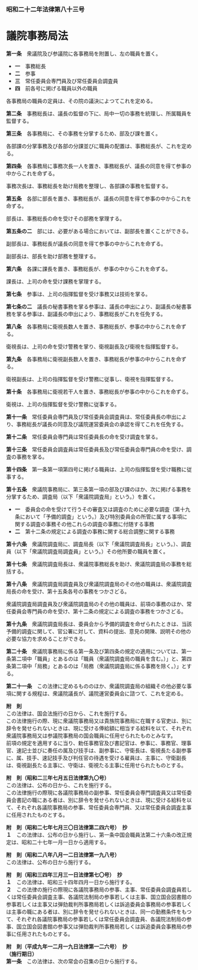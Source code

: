 ### 昭和二十二年法律第八十三号  
# 議院事務局法  
  
**第一条**　衆議院及び参議院に各事務局を附置し、左の職員を置く。  
* **一**　事務総長  
* **二**　参事  
* **三**　常任委員会専門員及び常任委員会調査員  
* **四**　前各号に掲げる職員以外の職員  
  
各事務局の職員の定員は、その院の議決によつてこれを定める。  
  
**第二条**　事務総長は、議長の監督の下に、局中一切の事務を統理し、所属職員を監督する。  
  
**第三条**　各事務局に、その事務を分掌するため、部及び課を置く。  
  
各部課の分掌事務及び各部の分課並びに職員の配置は、事務総長が、これを定める。  
  
**第四条**　各事務局に事務次長一人を置き、事務総長が、議長の同意を得て参事の中からこれを命ずる。  
  
事務次長は、事務総長を助け局務を整理し、各部課の事務を監督する。  
  
**第五条**　各部に部長を置き、事務総長が、議長の同意を得て参事の中からこれを命ずる。  
  
部長は、事務総長の命を受けその部務を掌理する。  
  
**第五条の二**　部には、必要がある場合においては、副部長を置くことができる。  
  
副部長は、事務総長が議長の同意を得て参事の中からこれを命ずる。  
  
副部長は、部長を助け部務を整理する。  
  
**第六条**　各課に課長を置き、事務総長が、参事の中からこれを命ずる。  
  
課長は、上司の命を受け課務を掌理する。  
  
**第七条**　参事は、上司の指揮監督を受け事務又は技術を掌る。  
  
**第七条の二**　議長の秘書事務を掌る参事は、議長の申出により、副議長の秘書事務を掌る参事は、副議長の申出により、事務総長がこれを任免する。  
  
**第八条**　各事務局に衛視長数人を置き、事務総長が、参事の中からこれを命ずる。  
  
衛視長は、上司の命を受け警務を掌り、衛視副長及び衛視を指揮監督する。  
  
**第九条**　各事務局に衛視副長数人を置き、事務総長が参事の中からこれを命ずる。  
  
衛視副長は、上司の指揮監督を受け警務に従事し、衛視を指揮監督する。  
  
**第十条**　各事務局に衛視若干人を置き、事務総長が参事の中からこれを命ずる。  
  
衛視は、上司の指揮監督を受け警務に従事する。  
  
**第十一条**　常任委員会専門員及び常任委員会調査員は、常任委員長の申出により、事務総長が議長の同意及び議院運営委員会の承認を得てこれを任免する。  
  
**第十二条**　常任委員会専門員は常任委員長の命を受け調査を掌る。  
  
**第十三条**　常任委員会調査員は常任委員長及び常任委員会専門員の命を受け、調査の事務を掌る。  
  
**第十四条**　第一条第一項第四号に掲げる職員は、上司の指揮監督を受け職務に従事する。  
  
**第十五条**　衆議院事務局に、第三条第一項の部及び課のほか、次に掲げる事務を分掌するため、調査局（以下「衆議院調査局」という。）を置く。  
* **一**　委員会の命を受けて行うその審査又は調査のために必要な調査（第十九条において「予備的調査」という。）及び特別委員会の所管に属する事項に関する調査の事務その他これらの調査の事務に付随する事務  
* **二**　第十二条の規定による調査の事務に関する総合調整に関する事務  
  
**第十六条**　衆議院調査局に、調査局長（以下「衆議院調査局長」という。）、調査員（以下「衆議院調査局調査員」という。）その他所要の職員を置く。  
  
**第十七条**　衆議院調査局長は、衆議院事務総長を助け、衆議院調査局の事務を総括する。  
  
**第十八条**　衆議院調査局調査員及び衆議院調査局のその他の職員は、衆議院調査局長の命を受け、第十五条各号の事務をつかさどる。  
  
衆議院調査局調査員及び衆議院調査局のその他の職員は、前項の事務のほか、常任委員会専門員の命を受け、第十二条の規定による調査の事務をつかさどる。  
  
**第十九条**　衆議院調査局長は、委員会から予備的調査を命ぜられたときは、当該予備的調査に関して、官公署に対して、資料の提出、意見の開陳、説明その他の必要な協力を求めることができる。  
  
**第二十条**　衆議院事務局に係る第一条及び第四条の規定の適用については、第一条第二項中「職員」とあるのは「職員（衆議院調査局の職員を含む。）」と、第四条第二項中「局務」とあるのは「局務（衆議院調査局に係る事務を除く。）」とする。  
  
**第二十一条**　この法律に定めるもののほか、衆議院調査局の組織その他必要な事項に関する規程は、衆議院議長が、議院運営委員会に諮つて、これを定める。  
  
**附　則**  
この法律は、国会法施行の日から、これを施行する。  
この法律施行の際、現に衆議院事務局又は貴族院事務局に在職する官吏は、別に辞令を発せられないときは、現に受ける俸給額に相当する給料を以て、それぞれ衆議院事務局又は参議院事務局の国会職員に任用せられたものとみなす。  
前項の規定を適用するに当り、勅任事務官及び書記官は、参事に、事務官、理事官、速記士並びに奏任の属及び技手は、副参事に、守衛長は、衛視長たる副参事に、属、技手、速記技手及び判任官の待遇を受ける雇員は、主事に、守衛副長は、衛視副長たる主事に、守衛は、衛視たる主事に任用せられたものとする。  
  
**附　則（昭和二三年七月五日法律第九〇号）**  
この法律は、公布の日から、これを施行する。  
この法律施行の際現に各議院事務局の副参事、常任委員会専門調査員又は常任委員会書記の職にある者は、別に辞令を発せられないときは、現に受ける給料を以て、それぞれ各議院事務局の参事、常任委員会専門員、又は常任委員会調査主事に任用されたものとする。  
  
**附　則（昭和二七年七月三〇日法律第二四六号）　抄**  
**１**　この法律は、公布の日から施行し、第一条中国会職員法第二十六条の改正規定は、昭和二十七年一月一日から適用する。  
  
**附　則（昭和二八年八月一二日法律第一九八号）**  
この法律は、公布の日から施行する。  
  
**附　則（昭和三四年三月三一日法律第七〇号）　抄**  
**１**　この法律は、昭和三十四年四月一日から施行する。  
**２**　この法律の施行の際現に各議院事務局の参事、主事、常任委員会調査員若しくは常任委員会調査主事、各議院法制局の参事若しくは主事、国立国会図書館の参事若しくは主事又は弾劾裁判所事務局若しくは訴追委員会事務局の参事若しくは主事の職にある者は、別に辞令を発せられないときは、同一の勤務条件をもつて、それぞれ各議院事務局の参事若しくは常任委員会調査員、各議院法制局の参事、国立国会図書館の参事又は弾劾裁判所事務局若しくは訴追委員会事務局の参事に任用されたものとする。  
  
**附　則（平成九年一二月一九日法律第一二六号）　抄**  
**（施行期日）**  
**第一条**　この法律は、次の常会の召集の日から施行する。  
  
